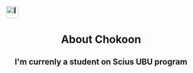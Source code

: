 <picture>
  <img src="https://fonts.gstatic.com/s/e/notoemoji/latest/1fae0/512.gif" alt="🫠" width="32" height="32">
</picture>
<h1 align = "center">
   About Chokoon
</h1>
<h2 align = "center">
   I'm currenly a student on Scius UBU program
</h2>
